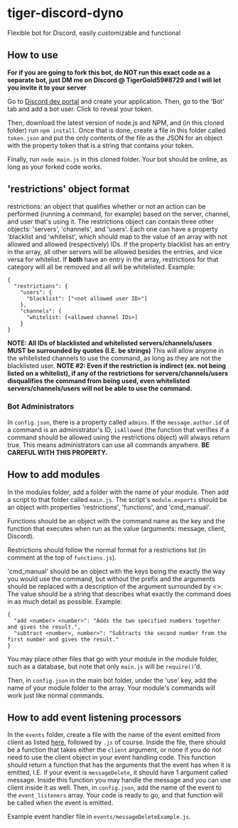 # tiger-discord-dyno
 Flexible bot for Discord, easily customizable and functional
## How to use
**For if you are going to fork this bot, do NOT
run this exact code as a separate bot, just DM me on Discord @ TigerGold59#8729 and I will let you invite it to your server**

Go to [Discord dev portal](https.discordapp.com/developers/applications/) and create your application. Then, go to the 'Bot' tab and add a bot user. Click to reveal your token.

Then, download the latest version of node.js and NPM, and (in this cloned folder) run `npm install`. Once that is done, create a file in this folder called  `token.json` and put the only contents of the file as the JSON for an object with the property token that is a string that contains your token.

Finally, run `node main.js` in this cloned folder. Your bot should be online, as long as your forked code works.

## 'restrictions' object format
restrictions: an object that qualifies whether or not an action can be performed (running a command, for example) based on the server, channel, and user that's using it. The restrictions object can contain three other objects: 'servers', 'channels', and 'users'. Each one can have a property 'blacklist and 'whitelist', which should map to the value of an array with not allowed and allowed (respectively) IDs. If the property blacklist has an entry in the array, all other servers will be allowed besides the entries, and vice versa for whitelist. If **both** have an entry in the array, restrictions for that category will all be removed and all will be whitelisted. Example:
```
{
  "restrictions": {
    "users": {
      "blacklist": ["<not allowed user ID>"]
    },
    "channels": {
      "whitelist: [<allowed channel IDs>]
    }
}
```
**NOTE: All IDs of blacklisted and whitelisted servers/channels/users MUST be surrounded by quotes (I.E. be strings)**
This will allow anyone in the whitelisted channels to use the command, as long as they are not the blacklisted user.
**NOTE #2: Even if the restriction is indirect (ex. not being listed on a whitelist), if any of the restrictions for servers/channels/users disqualifies the command from being used, even whitelisted servers/channels/users will not be able to use the command.**

### Bot Administrators
In `config.json`, there is a property called `admins`. If the `message.author.id` of a command is an administrator's ID, `isAllowed` (the function that verifies if a command should be allowed using the restrictions object) will always return true. This means administrators can use all commands anywhere. **BE CAREFUL WITH THIS PROPERTY.**

## How to add modules
In the modules folder, add a folder with the name of your module. Then add a script to that folder called `main.js`. The script's `module.exports` should be an object with properties 'restrictions', 'functions', and 'cmd_manual'.

Functions should be an object with the command name as the key and the function that executes when run as the value (arguments: message, client, Discord).

Restrictions should follow the normal format for a restrictions list (in comment at the top of `functions.js`).

'cmd_manual' should be an object with the keys being the exactly the way you would use the command, but without the prefix and the arguments should be replaced with a description of the argument surrounded by <>. The value should be a string that describes what exactly the command does in as much detail as possible.
Example:
```
{
  "add <number> <number>": "Adds the two specified numbers together and gives the result.",
  "subtract <number>, number>": "Subtracts the second number from the first number and gives the result."
}
```
You may place other files that go with your module in the module folder, such as a database, but note that only `main.js` will be `require()`'d.

Then, in `config.json` in the main bot folder, under the 'use' key, add the name of your module folder to the array. Your module's commands will work just like normal commands.

## How to add event listening processors
In the `events` folder, create a file with the name of the event emitted from client as listed [here](https://discord.js.org/#/docs/main/master/class/Client), followed by `.js` of course. Inside the file, there should be a function that takes either the `client` argument, or none if you do not need to use the client object in your event handling code. This function should return a function that has the arguments that the event has when it is emitted, I.E. if your event is  `messageDelete`, it should have 1 argument called message. Inside this function you may handle the message and you can use client inside it as well. Then, in `config.json`, add the name of the event to the `event_listeners` array. Your code is ready to go, and that function will be called when the event is emitted.

Example event handler file in `events/messageDeleteExample.js`.
